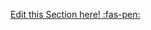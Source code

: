 <!-- DO NOT DELETE THIS LINK --> 
[Edit this Section here! :fas-pen:](https://github.com/nus-cs2030/1920-s2/edit/master/contents/textbook/lecture09/lazyEvaluation/resources.md)
<!-- DO NOT DELETE THIS LINK --> 